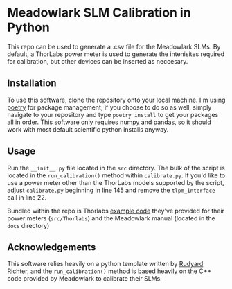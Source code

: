 # Meadowlark SLM Calibration in Python

This repo can be used to generate a .csv file for the Meadowlark SLMs. By default, a ThorLabs power meter is used to generate the intenisites required for calibration, but other devices can be inserted as neccesary. 

## Installation
To use this software, clone the repository onto your local machine. I'm using [poetry](https://python-poetry.org/) for package management; if you choose to do so as well, simply navigate to your repository and type `poetry install` to get your packages all in order. This software only requires numpy and pandas, so it should work with most default scientific python installs anyway.

## Usage

Run the `__init__.py` file located in the `src` directory. The bulk of the script is located in the `run_calibration()` method within `calibrate.py`. If you'd like to use a power meter other than the ThorLabs models supported by the script, adjust `calibrate.py` beginning in line 145 and remove the `tlpm_interface` call in line 22.

Bundled within the repo is Thorlabs [example code](https://www.thorlabs.com/software_pages/viewsoftwarepage.cfm?code=OPM) they've provided for their power meters (`src/Thorlabs`) and the Meadowlark manual (located in the `docs` directory)

## Acknowledgements

This software relies heavily on a python template written by [Rudyard Richter](https://github.com/rudyardrichter), and the `run_calibration()` method is based heavily on the C++ code provided by Meadowlark to calibrate their SLMs. 
